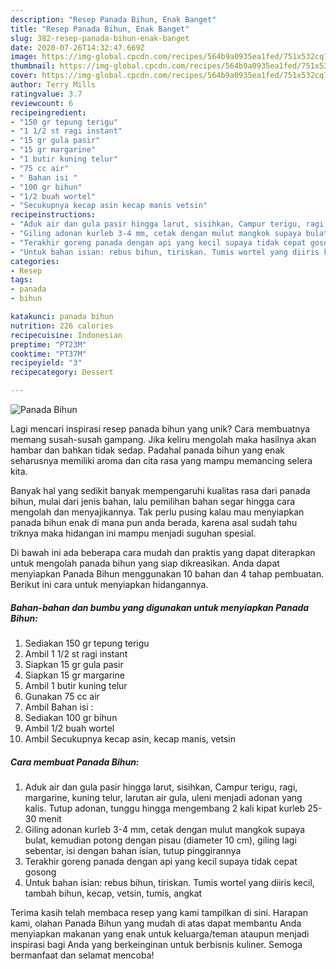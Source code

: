 ```yaml
---
description: "Resep Panada Bihun, Enak Banget"
title: "Resep Panada Bihun, Enak Banget"
slug: 382-resep-panada-bihun-enak-banget
date: 2020-07-26T14:32:47.669Z
image: https://img-global.cpcdn.com/recipes/564b9a0935ea1fed/751x532cq70/panada-bihun-foto-resep-utama.jpg
thumbnail: https://img-global.cpcdn.com/recipes/564b9a0935ea1fed/751x532cq70/panada-bihun-foto-resep-utama.jpg
cover: https://img-global.cpcdn.com/recipes/564b9a0935ea1fed/751x532cq70/panada-bihun-foto-resep-utama.jpg
author: Terry Mills
ratingvalue: 3.7
reviewcount: 6
recipeingredient:
- "150 gr tepung terigu"
- "1 1/2 st ragi instant"
- "15 gr gula pasir"
- "15 gr margarine"
- "1 butir kuning telur"
- "75 cc air"
- " Bahan isi "
- "100 gr bihun"
- "1/2 buah wortel"
- "Secukupnya kecap asin kecap manis vetsin"
recipeinstructions:
- "Aduk air dan gula pasir hingga larut, sisihkan, Campur terigu, ragi, margarine, kuning telur, larutan air gula, uleni menjadi adonan yang kalis. Tutup adonan, tunggu hingga mengembang 2 kali kipat kurleb 25-30 menit"
- "Giling adonan kurleb 3-4 mm, cetak dengan mulut mangkok supaya bulat, kemudian potong dengan pisau (diameter 10 cm), giling lagi sebentar, isi dengan bahan isian, tutup pinggirannya"
- "Terakhir goreng panada dengan api yang kecil supaya tidak cepat gosong"
- "Untuk bahan isian: rebus bihun, tiriskan. Tumis wortel yang diiris kecil, tambah bihun, kecap, vetsin, tumis, angkat"
categories:
- Resep
tags:
- panada
- bihun

katakunci: panada bihun 
nutrition: 226 calories
recipecuisine: Indonesian
preptime: "PT23M"
cooktime: "PT37M"
recipeyield: "3"
recipecategory: Dessert

---
```



![Panada Bihun](https://img-global.cpcdn.com/recipes/564b9a0935ea1fed/751x532cq70/panada-bihun-foto-resep-utama.jpg)

Lagi mencari inspirasi resep panada bihun yang unik? Cara membuatnya memang susah-susah gampang. Jika keliru mengolah maka hasilnya akan hambar dan bahkan tidak sedap. Padahal panada bihun yang enak seharusnya memiliki aroma dan cita rasa yang mampu memancing selera kita.



Banyak hal yang sedikit banyak mempengaruhi kualitas rasa dari panada bihun, mulai dari jenis bahan, lalu pemilihan bahan segar hingga cara mengolah dan menyajikannya. Tak perlu pusing kalau mau menyiapkan panada bihun enak di mana pun anda berada, karena asal sudah tahu triknya maka hidangan ini mampu menjadi suguhan spesial.


Di bawah ini ada beberapa cara mudah dan praktis yang dapat diterapkan untuk mengolah panada bihun yang siap dikreasikan. Anda dapat menyiapkan Panada Bihun menggunakan 10 bahan dan 4 tahap pembuatan. Berikut ini cara untuk menyiapkan hidangannya.

<!--inarticleads1-->

##### Bahan-bahan dan bumbu yang digunakan untuk menyiapkan Panada Bihun:

1. Sediakan 150 gr tepung terigu
1. Ambil 1 1/2 st ragi instant
1. Siapkan 15 gr gula pasir
1. Siapkan 15 gr margarine
1. Ambil 1 butir kuning telur
1. Gunakan 75 cc air
1. Ambil  Bahan isi :
1. Sediakan 100 gr bihun
1. Ambil 1/2 buah wortel
1. Ambil Secukupnya kecap asin, kecap manis, vetsin




<!--inarticleads2-->

##### Cara membuat Panada Bihun:

1. Aduk air dan gula pasir hingga larut, sisihkan, Campur terigu, ragi, margarine, kuning telur, larutan air gula, uleni menjadi adonan yang kalis. Tutup adonan, tunggu hingga mengembang 2 kali kipat kurleb 25-30 menit
1. Giling adonan kurleb 3-4 mm, cetak dengan mulut mangkok supaya bulat, kemudian potong dengan pisau (diameter 10 cm), giling lagi sebentar, isi dengan bahan isian, tutup pinggirannya
1. Terakhir goreng panada dengan api yang kecil supaya tidak cepat gosong
1. Untuk bahan isian: rebus bihun, tiriskan. Tumis wortel yang diiris kecil, tambah bihun, kecap, vetsin, tumis, angkat




Terima kasih telah membaca resep yang kami tampilkan di sini. Harapan kami, olahan Panada Bihun yang mudah di atas dapat membantu Anda menyiapkan makanan yang enak untuk keluarga/teman ataupun menjadi inspirasi bagi Anda yang berkeinginan untuk berbisnis kuliner. Semoga bermanfaat dan selamat mencoba!
